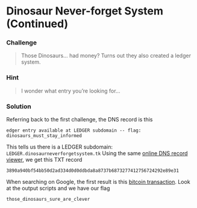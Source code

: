 # Dinosaur Never-forget System (Continued)

### Challenge
> Those Dinosaurs… had money?
> Turns out they also created a ledger system.

### Hint
> I wonder what entry you’re looking for…

### Solution
Referring back to the first challenge, the DNS record is this

    edger entry available at LEDGER subdomain -- flag: dinosaurs_must_stay_informed

This tells us there is a LEDGER subdomain: `LEDGER.dinosaurneverforgetsystem.tk`
Using the same [online DNS record viewer](http://viewdns.info/dnsrecord/), we get this TXT record
    
    3890a940bf54bb50d2ad334d0d0ddbda8a8737b6873277412756724292e89e31

When searching on Google, the first result is this [bitcoin transaction](https://blockchain.info/tx/3890a940bf54bb50d2ad334d0d0ddbda8a8737b6873277412756724292e89e31?show_adv=true). Look at the output scripts and we have our flag
    
    those_dinosaurs_sure_are_clever